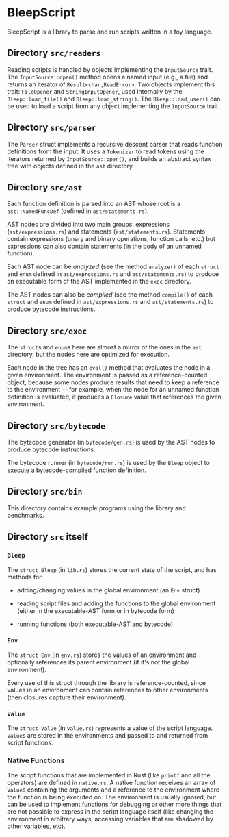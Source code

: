 
# BleepScript

BleepScript is a library to parse and run scripts written in a toy language.

## Directory `src/readers`

Reading scripts is handled by objects implementing the `InputSource` trait.
The `InputSource::open()` method opens a named input (e.g., a file) and
returns an iterator of `Result<char,ReadError>`. Two objects implement this
trait: `FileOpener` and `StringInputOpener`, used internally by the
`Bleep::load_file()` and `Bleep::load_string()`. The `Bleep::load_user()`
can be used to load a script from any object implementing the `InputSource`
trait.
 
## Directory `src/parser`
 
The `Parser` struct implements a recursive descent parser that reads
function definitions from the input. It uses a `Tokenizer` to read tokens
using the iterators returned by `InputSource::open()`, and builds an
abstract syntax tree with objects defined in the `ast` directory.

## Directory `src/ast`

Each function definition is parsed into an AST whose root is a
`ast::NamedFuncDef` (defined in `ast/statements.rs`).

AST nodes are divided into two main groups: expressions (`ast/expressions.rs`)
and statements (`ast/statements.rs`). Statements contain expressions (unary
and binary operations, function calls, etc.) but expressions can also contain
statements (in the body of an unnamed function).

Each AST node can be *analyzed* (see the method `analyze()` of each `struct`
and `enum` defined in `ast/expressions.rs` and `ast/statements.rs`) to produce
an executable form of the AST implemented in the `exec` directory.

The AST nodes can also be *compiled* (see the method `compile()` of each
`struct` and `enum` defined in `ast/expressions.rs` and `ast/statements.rs`)
to produce bytecode instructions.

## Directory `src/exec`

The `struct`s and `enum`s here are almost a mirror of the ones in the `ast`
directory, but the nodes here are optimized for execution.

Each node in the tree has an `eval()` method that evaluates the node in a
given environment. The environment is passed as a reference-counted object,
because some nodes produce results that need to keep a reference to the
environment -- for example, when the node for an unnamed function definition
is evaluated, it produces a `Closure` value that references the given
environment.

## Directory `src/bytecode`

The bytecode generator (in `bytecode/gen.rs`) is used by the AST nodes to
produce bytecode instructions.

 The bytecode runner (in `bytecode/run.rs`) is used by the `Bleep` object to
 execute a bytecode-compiled function definition.

## Directory `src/bin`

This directory contains example programs using the library and benchmarks. 

## Directory `src` itself

### `Bleep`

The `struct Bleep` (in `lib.rs`) stores the current state of the
script, and has methods for:

 - adding/changing values in the global environment (an `Env` struct)
 
 - reading script files and adding the functions to the global environment
   (either in the executable-AST form or in bytecode form)

 - running functions (both executable-AST and bytecode)

### `Env`

The `struct Env` (in `env.rs`) stores the values of an environment
and optionally references its parent environment (if it's not the global
environment).

Every use of this struct through the library is reference-counted, since
values in an environment can contain references to other environments
(then closures capture their environment).

### `Value`

The `struct Value` (in `value.rs`) represents a value of the script language.
`Value`s are stored in the environments and passed to and returned from
script functions.

### Native Functions

The script functions that are implemented in Rust (like `printf` and all
the operators) are defined in `native.rs`.  A native function receives an
array of `Value`s containing the arguments and a reference to the environment
where the function is being executed on. The environment is usually ignored,
but can be used to implement functions for debugging or other more things that
are not possible to express in the script language itself (like changing the
environment in arbitrary ways, accessing variables that are shadowed by other
variables, etc).
